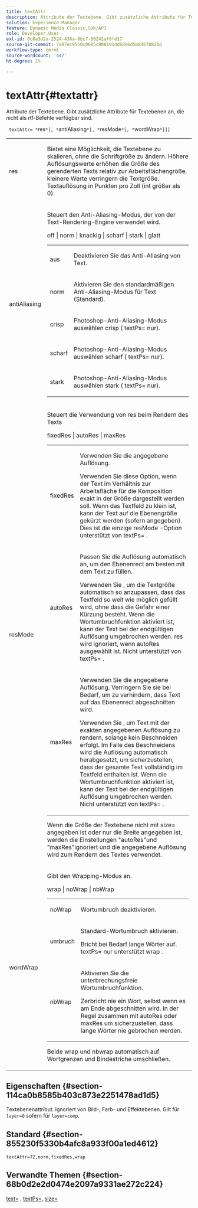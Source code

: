 ```yaml
---
title: textAttr
description: Attribute der Textebene. Gibt zusätzliche Attribute für Textebenen an, die nicht als rtf-Befehle verfügbar sind.
solution: Experience Manager
feature: Dynamic Media Classic,SDK/API
role: Developer,User
exl-id: 0c8a3d2a-2524-436a-8bc7-60241af0fd17
source-git-commit: 7a07ec9550c0685c908191dd6806d5b84678820d
workflow-type: tm+mt
source-wordcount: '447'
ht-degree: 1%

---
```


# textAttr{#textattr}

Attribute der Textebene. Gibt zusätzliche Attribute für Textebenen an, die nicht als rtf-Befehle verfügbar sind.

` textAttr= *`res`*[, *`antiAliasing`*[, *`resMode`*[, *`wordWrap`*]]]`

<table id="simpletable_0072BF7DF52B4959A14EDEF60A6EBDEE"> 
 <tr class="strow"> 
  <td class="stentry"> <p> <span class="codeph"> <span class="varname"> res </span> </span> </p> </td> 
  <td class="stentry"> <p>Bietet eine Möglichkeit, die Textebene zu skalieren, ohne die Schriftgröße zu ändern. Höhere Auflösungswerte erhöhen die Größe des gerenderten Texts relativ zur Arbeitsflächengröße, kleinere Werte verringern die Textgröße. Textauflösung in Punkten pro Zoll (int größer als 0). </p> </td> 
 </tr> 
 <tr class="strow"> 
  <td class="stentry"> <p> <span class="codeph"> <span class="varname"> antiAliasing </span> </span> </p> </td> 
  <td class="stentry"> <p>Steuert den Anti-Aliasing-Modus, der von der Text-Rendering-Engine verwendet wird. </p> <p> <span class="codeph"> off | norm | knackig | scharf | stark | glatt </span> </p> <p> 
    <table id="simpletable_AE2331118FCA4BC7877233E287CED6A4"> 
     <tr class="strow"> 
      <td class="stentry"> <p> <span class="codeph"> aus </span> </p> </td> 
      <td class="stentry"> <p>Deaktivieren Sie das Anti-Aliasing von Text. </p> </td> 
     </tr> 
     <tr class="strow"> 
      <td class="stentry"> <p> <span class="codeph"> norm </span> </p> </td> 
      <td class="stentry"> <p>Aktivieren Sie den standardmäßigen Anti-Aliasing-Modus für Text (Standard). </p> </td> 
     </tr> 
     <tr class="strow"> 
      <td class="stentry"> <p> <span class="codeph"> crisp </span> </p> </td> 
      <td class="stentry"> <p>Photoshop-Anti-Aliasing-Modus auswählen <span class="codeph"> crisp </span> ( <span class="codeph"> textPs= </span> nur). </p> </td> 
     </tr> 
     <tr class="strow"> 
      <td class="stentry"> <p> <span class="codeph"> scharf </span> </p> </td> 
      <td class="stentry"> <p>Photoshop-Anti-Aliasing-Modus auswählen <span class="codeph"> scharf </span> ( <span class="codeph"> textPs= </span> nur). </p> </td> 
     </tr> 
     <tr class="strow"> 
      <td class="stentry"> <p> <span class="codeph"> stark </span> </p> </td> 
      <td class="stentry"> <p>Photoshop-Anti-Aliasing-Modus auswählen <span class="codeph"> stark </span> ( <span class="codeph"> textPs= </span> nur). </p> </td> 
     </tr> 
    </table> </p> </td> 
 </tr> 
 <tr class="strow"> 
  <td class="stentry"> <p> <span class="codeph"> <span class="varname"> resMode </span> </span> </p> </td> 
  <td class="stentry"> <p>Steuert die Verwendung von res beim Rendern des Texts </p> <p> <span class="codeph"> fixedRes | autoRes | maxRes </span> </p> <p> 
    <table id="simpletable_2CFC06DB37154C7C92614FDF7A818DB5"> 
     <tr class="strow"> 
      <td class="stentry"> <p> <span class="codeph"> fixedRes </span> </p> </td> 
      <td class="stentry"> <p>Verwenden Sie die angegebene Auflösung. </p> <p>Verwenden Sie diese Option, wenn der Text im Verhältnis zur Arbeitsfläche für die Komposition exakt in der Größe dargestellt werden soll. Wenn das Textfeld zu klein ist, kann der Text auf die Ebenengröße gekürzt werden (sofern angegeben). Dies ist die einzige <span class="varname"> resMode </span> -Option unterstützt von <span class="codeph"> textPs= </span>. </p> </td> 
     </tr> 
     <tr class="strow"> 
      <td class="stentry"> <p> <span class="codeph"> autoRes </span> </p> </td> 
      <td class="stentry"> <p>Passen Sie die Auflösung automatisch an, um den Ebenenrect am besten mit dem Text zu füllen. </p> <p>Verwenden Sie , um die Textgröße automatisch so anzupassen, dass das Textfeld so weit wie möglich gefüllt wird, ohne dass die Gefahr einer Kürzung besteht. Wenn die Wortumbruchfunktion aktiviert ist, kann der Text bei der endgültigen Auflösung umgebrochen werden. <span class="varname"> res </span> wird ignoriert, wenn <span class="codeph"> autoRes </span> ausgewählt ist. Nicht unterstützt von <span class="codeph"> textPs= </span>. </p> </td> 
     </tr> 
     <tr class="strow"> 
      <td class="stentry"> <p> <span class="codeph"> maxRes </span> </p> </td> 
      <td class="stentry"> <p>Verwenden Sie die angegebene Auflösung. Verringern Sie sie bei Bedarf, um zu verhindern, dass Text auf das Ebenenrect abgeschnitten wird. </p> <p>Verwenden Sie , um Text mit der exakten angegebenen Auflösung zu rendern, solange kein Beschneiden erfolgt. Im Falle des Beschneidens wird die Auflösung automatisch herabgesetzt, um sicherzustellen, dass der gesamte Text vollständig im Textfeld enthalten ist. Wenn die Wortumbruchfunktion aktiviert ist, kann der Text bei der endgültigen Auflösung umgebrochen werden. Nicht unterstützt von <span class="codeph"> textPs= </span>. </p> </td> 
     </tr> 
    </table> </p> <p>Wenn die Größe der Textebene nicht mit size= angegeben ist oder nur die Breite angegeben ist, werden die Einstellungen "autoRes"und "maxRes"ignoriert und die angegebene Auflösung wird zum Rendern des Textes verwendet. </p> </td> 
 </tr> 
 <tr class="strow"> 
  <td class="stentry"> <p> <span class="codeph"> <span class="varname"> wordWrap </span> </span> </p> </td> 
  <td class="stentry"> <p>Gibt den Wrapping-Modus an. </p> <p> <span class="codeph"> wrap | noWrap | nbWrap </span> </p> <p> 
    <table id="simpletable_FF2510E029EC41E29BC30D9FC2923EA3"> 
     <tr class="strow"> 
      <td class="stentry"> <p> <span class="codeph"> noWrap </span> </p> </td> 
      <td class="stentry"> <p>Wortumbruch deaktivieren. </p> </td> 
     </tr> 
     <tr class="strow"> 
      <td class="stentry"> <p> <span class="codeph"> umbruch </span> </p> </td> 
      <td class="stentry"> <p>Standard-Wortumbruch aktivieren. </p> <p>Bricht bei Bedarf lange Wörter auf. <span class="codeph"> textPs= </span> nur unterstützt <span class="codeph"> wrap </span>. </p> </td> 
     </tr> 
     <tr class="strow"> 
      <td class="stentry"> <p> <span class="codeph"> nbWrap </span> </p> </td> 
      <td class="stentry"> <p>Aktivieren Sie die unterbrechungsfreie Wortumbruchfunktion. </p> <p>Zerbricht nie ein Wort, selbst wenn es am Ende abgeschnitten wird. In der Regel zusammen mit <span class="codeph"> autoRes </span> oder <span class="codeph"> maxRes </span> um sicherzustellen, dass lange Wörter nie gebrochen werden. </p> </td> 
     </tr> 
    </table> </p> <p>Beide <span class="codeph"> wrap </span> und <span class="codeph"> nbwrap </span> automatisch auf Wortgrenzen und Bindestriche umschließen. </p> </td> 
 </tr> 
</table>

## Eigenschaften {#section-114ca0b8585b403c873e2251478ad1d5}

Textebenenattribut. Ignoriert von Bild-, Farb- und Effektebenen. Gilt für `layer=0` sofern für `layer=comp`.

## Standard {#section-855230f5330b4afc8a933f00a1ed4612}

`textAttr=72,norm,fixedRes,wrap`

## Verwandte Themen {#section-68b0d2e2d0474e2097a9331ae272c224}

[text=](../../../../../is-api/http-ref/image-serving-api-ref/c-http-protocol-reference/c-command-reference/r-text.md#reference-84634052e48548539a1ef63cbe41f22f) , [textPs=](../../../../../is-api/http-ref/image-serving-api-ref/c-http-protocol-reference/c-command-reference/r-textps.md#reference-4209a2a6169f44278da2647cfb0cd767), [size=](../../../../../is-api/http-ref/image-serving-api-ref/c-http-protocol-reference/c-data-types/r-size.md#reference-04d383f32c7b4003bed9978cb854747b)
